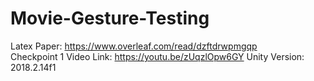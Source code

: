 # Movie-Gesture-Testing
Latex Paper: https://www.overleaf.com/read/dzftdrwpmgqp  
Checkpoint 1 Video Link: https://youtu.be/zUqzlOpw6GY
Unity Version: 2018.2.14f1
